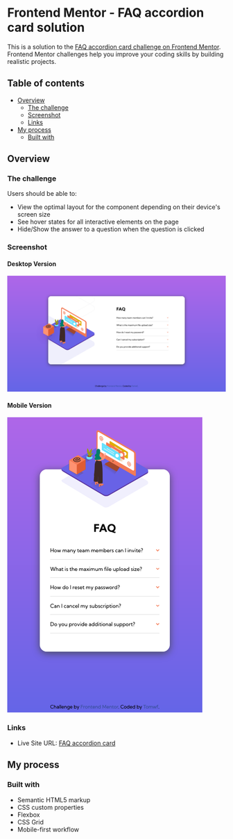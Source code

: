 # Frontend Mentor - FAQ accordion card solution

This is a solution to the [FAQ accordion card challenge on Frontend Mentor](https://www.frontendmentor.io/challenges/faq-accordion-card-XlyjD0Oam). Frontend Mentor challenges help you improve your coding skills by building realistic projects. 

## Table of contents

- [Overview](#overview)
  - [The challenge](#the-challenge)
  - [Screenshot](#screenshot)
  - [Links](#links)
- [My process](#my-process)
  - [Built with](#built-with)

## Overview

### The challenge

Users should be able to:

- View the optimal layout for the component depending on their device's screen size
- See hover states for all interactive elements on the page
- Hide/Show the answer to a question when the question is clicked

### Screenshot

#### Desktop Version
![](./screenshot-desktop.png)

#### Mobile Version
![](./screenshot-mobile.png)

### Links

- Live Site URL: [FAQ accordion card](https://tomwf.github.io/FEM-faq-accordion-card-main/)

## My process

### Built with

- Semantic HTML5 markup
- CSS custom properties
- Flexbox
- CSS Grid
- Mobile-first workflow

